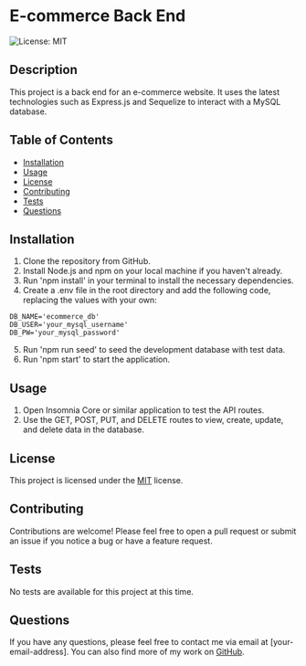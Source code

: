 # E-commerce Back End

![License: MIT](https://img.shields.io/badge/License-MIT-yellow.svg)

## Description

This project is a back end for an e-commerce website. It uses the latest technologies such as Express.js and Sequelize to interact with a MySQL database.

## Table of Contents

* [Installation](#installation)
* [Usage](#usage)
* [License](#license)
* [Contributing](#contributing)
* [Tests](#tests)
* [Questions](#questions)

## Installation

1. Clone the repository from GitHub.
2. Install Node.js and npm on your local machine if you haven't already.
3. Run 'npm install' in your terminal to install the necessary dependencies.
4. Create a .env file in the root directory and add the following code, replacing the values with your own:

```
DB_NAME='ecommerce_db'
DB_USER='your_mysql_username'
DB_PW='your_mysql_password'
```

5. Run 'npm run seed' to seed the development database with test data.
6. Run 'npm start' to start the application.

## Usage

1. Open Insomnia Core or similar application to test the API routes.
2. Use the GET, POST, PUT, and DELETE routes to view, create, update, and delete data in the database.

## License

This project is licensed under the [MIT](https://opensource.org/licenses/MIT) license.

## Contributing

Contributions are welcome! Please feel free to open a pull request or submit an issue if you notice a bug or have a feature request.

## Tests

No tests are available for this project at this time.

## Questions

If you have any questions, please feel free to contact me via email at [your-email-address]. You can also find more of my work on [GitHub](https://github.com/aaronburton36/).
